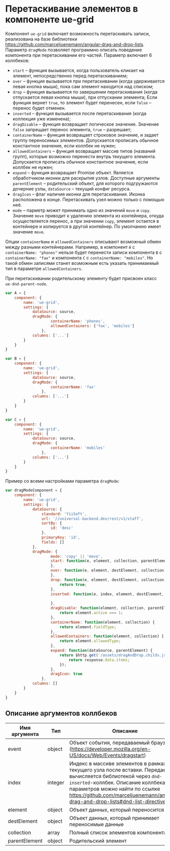 # Перетаскивание элементов в компоненте ue-grid

Компонент `ue-grid` включает возможность перетаскивать записи, реализована на базе библиотеки https://github.com/marceljuenemann/angular-drag-and-drop-lists.
Параметр `dragMode` позволяет программно описать поведение компонента при перетаскивании его частей. 
Параметр включает 6 коллбеков:
* `start` – функция вызывается, когда пользователь кликает на элемент, непосредственно перед перетаскиванием;
* `over` – функция вызывается при перетаскивании (когда удерживается левая кнопка мыши), пока сам элемент находится над списком;
* `drop` – функция вызывается по завершении перетаскивания (когда отпускается левая кнопка мыши), при отпускании элемента;
    Если функция вернет `true`, то элемент будет перенесен, если `false` – перенос будет отменен.
* `inserted` – функция вызывается после перетаскивания (когда коллекция уже изменена);
* `dragDisable` – функция возвращает логическое значение. Значение `false` запрещает перенос элемента, `true` – разрешает;
* `containerName` – функция возвращает строковое значение, и задает группу переносимых элементов. Допускается прописать обычное константное значение, если коллбек не нужен;
* `allowedContainers` – функция возвращает массив типов (названий групп), которые возможно перенести внутрь текущего элемента. Допускается прописать обычное константное значение, если коллбек не нужен;
* `expand` – функция возвращает Promise объект. Является обработчиком иконки для раскрытия узлов. Доступные аргументы `parentElement` – родительский объект, для которого подгружаются дочерние узлы, `dataSource` – текущий конфиг ресурса.
* `dragIcon` – флаг наличия иконки для перетаскивания. Иконка расположена в конце. Перетаскивать узел можно только с помощью неё.
* `mode` – парметр может принимать одно из значений `move` и `copy`. Значение `move` приводит к удалению элемента из контейнера, откуда осуществляется перенос, а при значении `copy`, элемент остается в контейнере и копируется в другой контейнер. По умолчанию имеет значение `move`.

Опции `containerName` и `allowedContainers` описывают возможный обмен между разными контейнерами. Например, в компонент `A` с `containerName: "phones"` нельзя будет перенести записи компонента `B` с `containerName: "fax"` и компонента `C` c `containerName: "mobiles"`. Но такой обмен записями станет возможным есть указать принимаемый тип в параметре `allowedContainers`.

При перетаскивании родительскому элементу будет присвоен класс `ue-dnd-parent-node`.
```javascript
var A = {
    component: {
        name: 'ue-grid',
        settings: {            
            dataSource: source,
            dragMode: {
                    containerName: 'phones',
                    allowedContainers: ['fax', 'mobiles']
                },
            columns: ['...']
        }
    }
}

var B = {
    component: {
        name: 'ue-grid',
        settings: {            
            dataSource: source,
            dragMode: {
                    containerName: 'fax'
                },
            columns: ['...']
        }
    }
}

var C = {
    component: {
        name: 'ue-grid',
        settings: {            
            dataSource: source,
            dragMode: {
                    containerName: 'mobiles'
                },
            columns: ['...']
        }
    }
}
```

Пример со всеми настройками параметра `dragMode`:

```javascript
var dragModeComponent = {
    component: {
        name: 'ue-grid',
        settings: {            
            dataSource: {
                standard: 'YiiSoft',
                url: '//universal-backend.dev/rest/v1/staff',
                sortBy: {
                    id: 'desc'
                },
                primaryKey: 'id',
                fields: []
            },
            dragMode: {
                    mode: 'copy' || 'move',
                    start: function(e, element, collection, parentElement, index) {
                    },
                    over: function(e, element, destElement, collection) {
                    },
                    drop: function(e, element, destElement, collection) {
                        return true;
                    },
                    inserted: function(e, index, element, destElement, collection) {
                        
                    },
                    dragDisable: function(element, collection, parentElement) {
                        return element.active === 1;
                    },
                    containerName: function(element, collection) {
                        return element.fieldType;
                    },
                    allowedContainers: function(element, collection) {
                        return element.allowedType;
                    },
                    expand: function(dataSource, parentElement) {
                        return $http.get('/assets/dragAndDrop.childs.json').then(function(response) {
                            return response.data.items;
                        });
                    },
                    dragIcon: true                    
                },
            columns: []
        }
    }
}
```

## Описание аргументов коллбеков

| Имя аргумента | Тип | Описание |
| --- | --- | --- |
| event | object | Объект события, передаваемый браузером (https://developer.mozilla.org/en-US/docs/Web/Events/dragstart) |
| index | integer | Индекс в массиве элементов в рамках текущего узла после вставки. Передается и вычисляется библиотекой через `dnd-inserted`-коллбек. Описание коллбека и его параметров можно найти по ссылке https://github.com/marceljuenemann/angular-drag-and-drop-lists#dnd-list-directive|
| element | object | Объект данных, который переносится |
| destElement | object | Объект данных, который принимает переносимые данные |
| collection | array | Полный список элементов компонента |
| parentElement | object | Родительский элемент |

